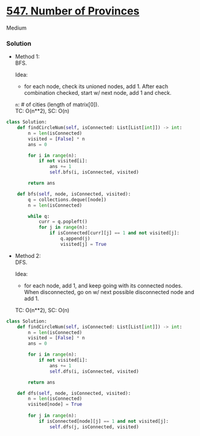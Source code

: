 # [547. Number of Provinces](https://leetcode.com/problems/number-of-provinces/description/?envType=study-plan-v2&envId=leetcode-75)

Medium

### Solution

- Method 1:\
  BFS.

  Idea:
  - for each node, check its unioned nodes, add 1. After each combination checked, start w/ next node, add 1 and check.

  `n`: # of cities (length of matrix[0]).\
  TC: O(n**2), SC: O(n)

```python
class Solution:
    def findCircleNum(self, isConnected: List[List[int]]) -> int:
        n = len(isConnected)
        visited = [False] * n
        ans = 0

        for i in range(n):
            if not visited[i]:
                ans += 1
                self.bfs(i, isConnected, visited)

        return ans

    def bfs(self, node, isConnected, visited):
        q = collections.deque([node])
        n = len(isConnected)

        while q:
            curr = q.popleft()
            for j in range(n):
                if isConnected[curr][j] == 1 and not visited[j]:
                    q.append(j)
                    visited[j] = True
```


- Method 2:\
  DFS.

  Idea:
  - for each node, add 1, and keep going with its connected nodes. When disconnected, go on w/ next possible disconnected node and add 1.

  TC: O(n**2), SC: O(n)

```python
class Solution:
    def findCircleNum(self, isConnected: List[List[int]]) -> int:
        n = len(isConnected)
        visited = [False] * n
        ans = 0

        for i in range(n):
            if not visited[i]:
                ans += 1
                self.dfs(i, isConnected, visited)

        return ans

    def dfs(self, node, isConnected, visited):
        n = len(isConnected)
        visited[node] = True
        
        for j in range(n):
            if isConnected[node][j] == 1 and not visited[j]:
                self.dfs(j, isConnected, visited)
```
